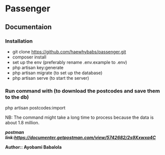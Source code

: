 # Passenger

## Documentaion

### Installation
* git clone https://github.com/haewhybabs/passenger.git
* composer install
* set up the env (preferably rename .env.example  to .env)
* php artisan key:generate
* php artisan migrate (to set up the database)
* php artisan serve (to start the server)



### Run command with (to download the postcodes and save them to the db)
php artisan postcodes:import

NB: The command might take a long time to process because the data is about 1.8 million.


***postman link:https://documenter.getpostman.com/view/5742682/2s9Xxwxa4C***


**Author:: Ayobami Babalola**
